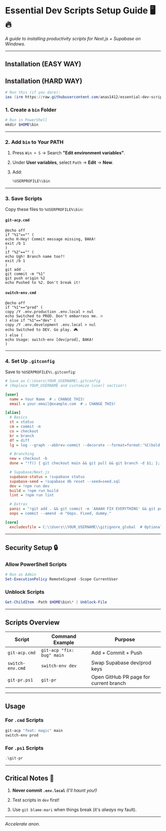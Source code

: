 # Essential Dev Scripts Setup Guide 🖥️🔥

_A guide to installing productivity scripts for Next.js + Supabase on Windows._

---

## **Installation (EASY WAY)**

## **Installation (HARD WAY)**

```powershell
# Run this (if you dare):
iex (irm https://raw.githubusercontent.com/anas1412/essential-dev-scripts/main/Setup-TsundereDev.ps1)
```

### 1\. **Create a `bin` Folder**

```powershell
# Run in PowerShell
mkdir $HOME\bin
```

---

### 2\. **Add `bin` to Your PATH**

1.  Press `Win + S` → Search **"Edit environment variables"**.

2.  Under **User variables**, select `Path` → **Edit** → **New**.

3.  Add:
    ```powershell
    %USERPROFILE%\bin
    ```

---

### 3\. **Save Scripts**

Copy these files to `%USERPROFILE%\bin`:

#### **`git-acp.cmd`**

```batch
@echo off
if "%1"=="" (
echo H-Hey! Commit message missing, BAKA!
exit /b 1
)
if "%2"=="" (
echo Ugh! Branch name too?!
exit /b 1
)
git add .
git commit -m "%1"
git push origin %2
echo Pushed to %2. Don't break it!
```

#### **`switch-env.cmd`**

```batch
@echo off
if "%1"=="prod" (
copy /Y .env.production .env.local > nul
echo Switched to PROD. Don't embarrass me. 🔥
) else if "%1"=="dev" (
copy /Y .env.development .env.local > nul
echo Switched to DEV. Go play. 🎮
) else (
echo Usage: switch-env [dev|prod], BAKA!
)
```

---

### 4\. **Set Up `.gitconfig`**

Save to `%USERPROFILE%\.gitconfig`:

```ini
# Save as C:\Users\YOUR_USERNAME\.gitconfig
# (Replace YOUR_USERNAME and customize [user] section!)

[user]
  name = Your Name  # ⚠️ CHANGE THIS!
  email = your.email@example.com  # ⚠️ CHANGE THIS!

[alias]
  # Basics
  st = status
  cm = commit -m
  co = checkout
  br = branch
  df = diff
  lg = log --graph --abbrev-commit --decorate --format=format:'%C(bold blue)%h%C(reset) - %C(bold cyan)%aD%C(reset) %C(bold green)(%ar)%C(reset)%C(bold yellow)%d%C(reset)%n''          %C(white)%s%C(reset) %C(dim white)- %an%C(reset)'

  # Branching
  new = checkout -b
  done = "!f() { git checkout main && git pull && git branch -d $1; }; f"

  # Supabase/Next.js
  supabase-status = !supabase status
  supabase-seed = !supabase db reset --seed=seed.sql
  dev = !npm run dev
  build = !npm run build
  lint = !npm run lint

  # Extras
  panic = "!git add . && git commit -m 'AAAAH FIX EVERYTHING' && git push origin main"
  oops = commit --amend -m "Oops. Fixed, dummy."

[core]
  excludesfile = C:\\Users\\YOUR_USERNAME\\gitignore_global  # Optional
```

---

## **Security Setup 🔒**

### Allow PowerShell Scripts

```powershell
# Run as Admin
Set-ExecutionPolicy RemoteSigned -Scope CurrentUser
```

### Unblock Scripts

```powershell
Get-ChildItem -Path $HOME\bin\* | Unblock-File
```

---

## **Scripts Overview**

| Script           | Command Example           | Purpose                                |
| ---------------- | ------------------------- | -------------------------------------- |
| `git-acp.cmd`    | `git-acp "fix: bug" main` | Add + Commit + Push                    |
| `switch-env.cmd` | `switch-env dev`          | Swap Supabase dev/prod keys            |
| `git-pr.ps1`     | `git-pr`                  | Open GitHub PR page for current branch |

---

## **Usage**

### For `.cmd` Scripts

```bash
git-acp "feat: magic" main
switch-env prod
```

### For `.ps1` Scripts

```powershell
.\git-pr
```

---

## **Critical Notes 💢**

1.  **Never commit `.env.local`** *(I'll haunt you!)*

2.  Test scripts in `dev` first!

3.  Use `git blame-mari` when things break (it's *always* my fault).

---

_Accelerate anon._
